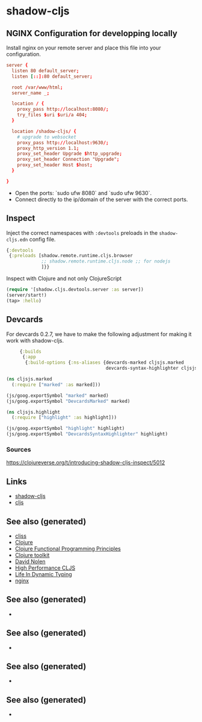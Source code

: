 # shadow-cljs

## NGINX Configuration for developping locally

Install nginx on your remote server and place this file into your
configuration.

``` conf
server {
  listen 80 default_server;
  listen [::]:80 default_server;

  root /var/www/html;
  server_name _;

  location / {
    proxy_pass http://localhost:8080/;
    try_files $uri $uri/a 404;
  }

  location /shadow-cljs/ {
    # upgrade to websocket
    proxy_pass http://localhost:9630/;
    proxy_http_version 1.1;
    proxy_set_header Upgrade $http_upgrade;
    proxy_set_header Connection "Upgrade";
    proxy_set_header Host $host;
  }

}
```

  - Open the ports: \`sudo ufw 8080\` and \`sudo ufw 9630\`.
  - Connect directly to the ip/domain of the server with the correct
    ports.

## Inspect

Inject the correct namespaces with `:devtools` preloads in the
`shadow-cljs.edn` config file.

``` clojure
{:devtools
 {:preloads [shadow.remote.runtime.cljs.browser
             ;; shadow.remote.runtime.cljs.node ;; for nodejs
             ]}}
```

Inspect with Clojure and not only ClojureScript

``` clojure
(require '[shadow.cljs.devtools.server :as server])
(server/start!)
(tap> :hello)
```

## Devcards

For devcards 0.2.7, we have to make the following adjustment for making
it work with shadow-cljs.

``` clojure
     {:builds
      {:app
       {:build-options {:ns-aliases {devcards-marked cljsjs.marked
                                     devcards-syntax-highlighter cljsjs.highlight}}}}}

(ns cljsjs.marked
  (:require ["marked" :as marked]))

(js/goog.exportSymbol "marked" marked)
(js/goog.exportSymbol "DevcardsMarked" marked)

(ns cljsjs.highlight
  (:require ["highlight" :as highlight]))

(js/goog.exportSymbol "highlight" highlight)
(js/goog.exportSymbol "DevcardsSyntaxHighlighter" highlight)

```

### Sources

<https://clojureverse.org/t/introducing-shadow-cljs-inspect/5012>

## Links

  - [shadow-cljs](https://shadow-cljs.github.io/docs/UsersGuide.html)
  - [cljs](https://clojurescript.org/)

## See also (generated)

  - [cljss](./20200521232124-cljss.md)
  - [Clojure](./../decks/clojure.md)
  - [Clojure Functional Programming
    Principles](./20200524185034-clojure_functional_programming_principles.md)
  - [Clojure toolkit](./20200505124946-clj_toolkit.md)
  - [David Nolen](./20200430141609-david_nolen.md)
  - [High Performance
    CLJS](./20200505113402-high_performance_clojurescript.md)
  - [Life In Dynamic Typing](./20200430141226-life_in_dynamic_typing.md)
  - [nginx](./20200505112918-nginx.md)

## See also (generated)

  - 
## See also (generated)

  - 
## See also (generated)

  - 
## See also (generated)

  -

